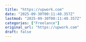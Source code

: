 ```yaml
---
title: "https://upwork.com"
date: "2025-09-30T00:11:40.357Z"
lastmod: "2025-09-30T00:11:40.357Z"
categories: ["Freelance"]
original_url: "https://upwork.com"
draft: false
---
```

